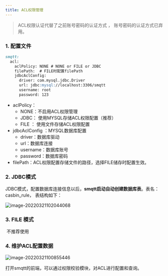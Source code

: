 ```yaml
---
title: ACL权限管理
---
```


>ACL权限认证代替了之前账号密码的认证方式 ， 账号密码的认证方式已弃用。

###  1. 配置文件

```markdown
smqtt:
  acl:
    aclPolicy: NONE # NONE or FILE or JDBC
    filePath:  # FILE时配置filePath
    jdbcAclConfig:
      driver: com.mysql.jdbc.Driver
      url: jdbc:mysql://localhost:3306/smqtt
      username: root
      password: 123
```

* aclPolicy：
  * NONE：不启用ACL权限管理
  * JDBC：  使用MYSQL存储ACL权限配置（推荐）
  * FILE ：  使用文件存储ACL权限配置
* jdbcAclConfig ：MYSQL数据库配置
  * driver：数据库驱动
  * url：数据库连接
  * username：数据库账号
  * password：数据库密码
* filePath：ACL权限配置存储文件的路径，选择FILE储存时配置生效。

### 2. JDBC模式

JDBC模式，配置数据库连接信息以后，**smqtt启动自动创建数据库表**。表名：casbin_rule， 表结构如下：

![image-20220321102044068](https://gitee.com/eeasy/picbed/raw/master/img/2021/image-20220321102044068.png)

### 3. FILE 模式

​	不推荐使用

###  4. 维护ACL配置数据

![image-20220321100855446](https://gitee.com/eeasy/picbed/raw/master/img/2021/image-20220321100855446.png)



打开smqtt的前端，可以通过权限校验模块，对ACL进行配置和查询。
